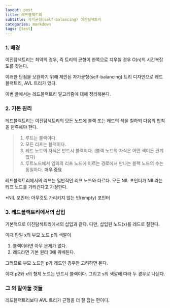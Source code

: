 ```yaml
---
layout: post
title: 레드블랙트리
subtitle: 자가균형(self-balancing) 이진탐색트리
categories: markdown
tags: [test]
---
```


### 1. 배경

이진탐색트리는 최악의 경우,
즉 트리의 균형이 한쪽으로 치우칠 경우 
O(n)의 시간복잡도를 갖는다. 

이러한 단점을 보완하기 위해 제안된 
자가균형(self-balancing) 트리 디자인으로
레드블랙트리, AVL 트리가 있다. 

이번 글에서는 레드블랙트리 알고리즘에 대해 정리해본다.

### 2. 기본 원리

레드블랙트리는 이진탐색트리의 모든 노드에 
블랙 또는 레드의 색을 칠하되
다음의 법칙을 만족해야 한다.

>1. 루트는 블랙이다.
>2. 모든 리프는 블랙이다.
>3. 레드 노드의 자식은 반드시 블랙이다.
>   (블랙 노드의 자식은 어떤 색이든 관계없다)
>4. 루트노드에서 임의의 리프 노드에 이르는 경로에서
>   만나는 블랙 노드의 수는 동일하다. **매우 중요**

레드블랙트리에서의 리프는 일반적인 리프 노드와 다르다.
모든 NIL 포인터가 NIL라는 리프 노드를 가리킨다고 가정한다.

*NIL 포인터: 아무것도 가리키지 않는 빈(empty) 포인터


### 3. 레드블랙트리에서의 삽입

기본적으로 이진탐색트리에서의 삽입과 같다.
다만, 삽입된 노드(x)를 레드로 칠한다.

이때 만일 x의 부모 노드 p의 색깔이
 1. 블랙이라면 아무 문제가 없다.
 2. 레드라면 기본 원리 3에 위배된다.

그러므로 부모 노드인 p가 레드인 경우만 고려하면 된다.


이때 p2와 x의 형제 노드는 반드시 블랙이다. 
그리고 s의 색깔에 따라 두 경우로 나뉜다. 



### 그 외 알아둘 것들
레드블랙트리보다 AVL 트리가 균형을 더 잘 잡는 편이다.
